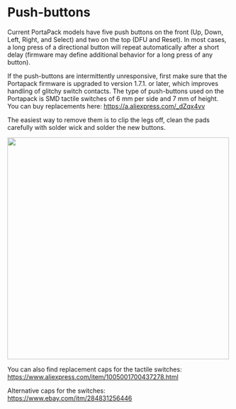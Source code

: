 # Push-buttons
Current PortaPack models have five push buttons on the front (Up, Down, Left, Right, and Select) and two on the top (DFU and Reset).  In most cases, a long press of a directional button will repeat automatically after a short delay (firmware may define additional behavior for a long press of any button).

If the push-buttons are intermittently unresponsive, first make sure that the Portapack firmware is upgraded to version 1.7.1. or later, which improves handling of glitchy switch contacts.  The type of push-buttons used on the Portapack is SMD tactile switches of 6 mm per side and 7 mm of height. You can buy replacements here: https://a.aliexpress.com/_dZqx4vv 

The easiest way to remove them is to clip the legs off, clean the pads carefully with solder wick and solder the new buttons. 

<img src="img/h2_pushbuttons.jpg" height="500">

You can also find replacement caps for the tactile switches: https://www.aliexpress.com/item/1005001700437278.html

Alternative caps for the switches: https://www.ebay.com/itm/284831256446